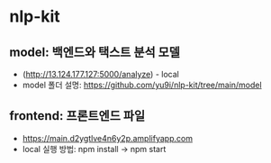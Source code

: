 # nlp-kit

## model: 백엔드와 택스트 분석 모델
- (http://13.124.177.127:5000/analyze) - local
- model 폴더 설명: https://github.com/yu9i/nlp-kit/tree/main/model

## frontend: 프론트엔드 파일
- https://main.d2ygtlve4n6y2p.amplifyapp.com 
- local 실행 방법: npm install -> npm start
